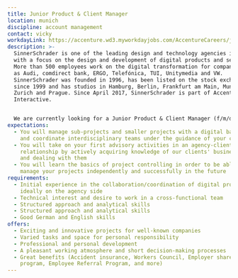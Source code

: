```yaml
---
title: Junior Product & Client Manager
location: munich
discipline: account management
contact: vicky
workdayLink: https://accenture.wd3.myworkdayjobs.com/AccentureCareers/job/Hamburg/Junior-Product---Client-Manager--f-m-d------SinnerSchrader_R00055431
description: >-
  SinnerSchrader is one of the leading design and technology agencies in Europe
  with a focus on the design and development of digital products and services.
  More than 500 employees work on the digital transformation for companies such
  as Audi, comdirect bank, ERGO, Telefónica, TUI, Unitymedia and VW.
  SinnerSchrader was founded in 1996, has been listed on the stock exchange
  since 1999 and has studios in Hamburg, Berlin, Frankfurt am Main, Munich,
  Zurich and Prague. Since April 2017, SinnerSchrader is part of Accenture
  Interactive.


  We are currently looking for a Junior Product & Client Manager (f/m/d/-) at our Munich office.
expectations:
  - You will manage sub-projects and smaller projects with a digital background
    and coordinate interdisciplinary teams under the guidance of your colleagues
  - You will take on your first advisory activities in an agency-client
    relationship by actively acquiring knowledge of our clients' business models
    and dealing with them
  - You will learn the basics of project controlling in order to be able to
    manage your projects independently and successfully in the future
requirements:
  - Initial experience in the collaboration/coordination of digital projects,
    ideally on the agency side
  - Technical interest and desire to work in a cross-functional team
  - Structured approach and analytical skills
  - Structured approach and analytical skills
  - Good German and English skills
offers:
  - Exciting and innovative projects for well-known companies
  - Varied tasks and space for personal responsibility
  - Professional and personal development
  - A pleasant working atmosphere and short decision-making processes
  - Great benefits (Accident insurance, Workers Council, Employer share purchase
    program, Employee Referral Program, and more)
---
```

